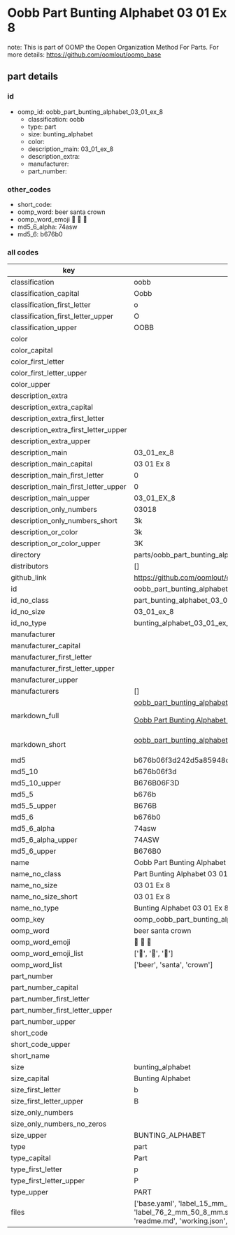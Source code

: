 # Oobb Part Bunting Alphabet 03 01 Ex 8  

note: This is part of OOMP the Oopen Organization Method For Parts. For more details: https://github.com/oomlout/oomp_base

##  part details





### id
* oomp_id: oobb_part_bunting_alphabet_03_01_ex_8
  * classification: oobb
  * type: part
  * size: bunting_alphabet
  * color: 
  * description_main: 03_01_ex_8
  * description_extra: 
  * manufacturer: 
  * part_number: 

### other_codes
* short_code: 
* oomp_word: beer santa crown
* oomp_word_emoji :beer: :santa: :crown:
* md5_6_alpha: 74asw
* md5_6: b676b0

### all codes 
| key | value |  
| --- | --- |  
| classification | oobb |  
| classification_capital | Oobb |  
| classification_first_letter | o |  
| classification_first_letter_upper | O |  
| classification_upper | OOBB |  
| color |  |  
| color_capital |  |  
| color_first_letter |  |  
| color_first_letter_upper |  |  
| color_upper |  |  
| description_extra |  |  
| description_extra_capital |  |  
| description_extra_first_letter |  |  
| description_extra_first_letter_upper |  |  
| description_extra_upper |  |  
| description_main | 03_01_ex_8 |  
| description_main_capital | 03 01 Ex 8 |  
| description_main_first_letter | 0 |  
| description_main_first_letter_upper | 0 |  
| description_main_upper | 03_01_EX_8 |  
| description_only_numbers | 03018 |  
| description_only_numbers_short | 3k |  
| description_or_color | 3k |  
| description_or_color_upper | 3K |  
| directory | parts/oobb_part_bunting_alphabet_03_01_ex_8 |  
| distributors | [] |  
| github_link | https://github.com/oomlout/oomlout_oomp_part_src/tree/main/parts/oobb_part_bunting_alphabet_03_01_ex_8/working |  
| id | oobb_part_bunting_alphabet_03_01_ex_8 |  
| id_no_class | part_bunting_alphabet_03_01_ex_8 |  
| id_no_size | 03_01_ex_8 |  
| id_no_type | bunting_alphabet_03_01_ex_8 |  
| manufacturer |  |  
| manufacturer_capital |  |  
| manufacturer_first_letter |  |  
| manufacturer_first_letter_upper |  |  
| manufacturer_upper |  |  
| manufacturers | [] |  
| markdown_full | [oobb_part_bunting_alphabet_03_01_ex_8](https://github.com/oomlout/oomlout_oomp_part_src/tree/main/parts/oobb_part_bunting_alphabet_03_01_ex_8/working)<br>[](https://github.com/oomlout/oomlout_oomp_part_src/tree/main/parts/oobb_part_bunting_alphabet_03_01_ex_8/working)<br>[Oobb Part Bunting Alphabet 03 01 Ex 8](https://github.com/oomlout/oomlout_oomp_part_src/tree/main/parts/oobb_part_bunting_alphabet_03_01_ex_8/working)<br><br> |  
| markdown_short | [oobb_part_bunting_alphabet_03_01_ex_8](https://github.com/oomlout/oomlout_oomp_part_src/tree/main/parts/oobb_part_bunting_alphabet_03_01_ex_8/working)<br><br> |  
| md5 | b676b06f3d242d5a85948c4e000a6d44 |  
| md5_10 | b676b06f3d |  
| md5_10_upper | B676B06F3D |  
| md5_5 | b676b |  
| md5_5_upper | B676B |  
| md5_6 | b676b0 |  
| md5_6_alpha | 74asw |  
| md5_6_alpha_upper | 74ASW |  
| md5_6_upper | B676B0 |  
| name | Oobb Part Bunting Alphabet 03 01 Ex 8 |  
| name_no_class | Part Bunting Alphabet 03 01 Ex 8 |  
| name_no_size | 03 01 Ex 8 |  
| name_no_size_short | 03 01 Ex 8 |  
| name_no_type | Bunting Alphabet 03 01 Ex 8 |  
| oomp_key | oomp_oobb_part_bunting_alphabet_03_01_ex_8 |  
| oomp_word | beer santa crown |  
| oomp_word_emoji | :beer: :santa: :crown: |  
| oomp_word_emoji_list | [':beer:', ':santa:', ':crown:'] |  
| oomp_word_list | ['beer', 'santa', 'crown'] |  
| part_number |  |  
| part_number_capital |  |  
| part_number_first_letter |  |  
| part_number_first_letter_upper |  |  
| part_number_upper |  |  
| short_code |  |  
| short_code_upper |  |  
| short_name |  |  
| size | bunting_alphabet |  
| size_capital | Bunting Alphabet |  
| size_first_letter | b |  
| size_first_letter_upper | B |  
| size_only_numbers |  |  
| size_only_numbers_no_zeros |  |  
| size_upper | BUNTING_ALPHABET |  
| type | part |  
| type_capital | Part |  
| type_first_letter | p |  
| type_first_letter_upper | P |  
| type_upper | PART |  
| files | ['base.yaml', 'label_15_mm_30_mm.pdf', 'label_15_mm_30_mm.svg', 'label_76_2_mm_50_8_mm.pdf', 'label_76_2_mm_50_8_mm.svg', 'label_oomlout_76_2_mm_50_8_mm.pdf', 'label_oomlout_76_2_mm_50_8_mm.svg', 'readme.md', 'working.json', 'working.yaml'] |  
